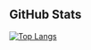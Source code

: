 ## GitHub Stats

[![Top Langs](https://github-readme-stats.vercel.app/api/top-langs/?username=agnestsiburian&layout=compact)](https://github.com/agnestsiburian/github-readme-stats)
